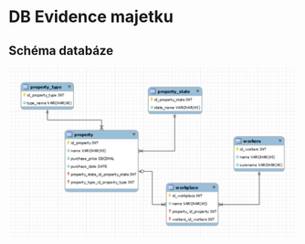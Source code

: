 # DB Evidence majetku

## Schéma databáze

![evidence_majetku_navrh.png](https://raw.githubusercontent.com/Andergonan/Database/main/db_evidence_majetku/evidence_majetku_navrh.png)
